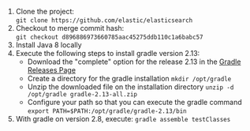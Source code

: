 1. Clone the project:  
   `git clone https://github.com/elastic/elasticsearch`
2. Checkout to merge commit hash:  
   `git checkout d896886973660785aac45275ddb110c1a6babc57`
3. Install Java 8 locally
4. Execute the following steps to install gradle version 2.13:
   * Download the "complete" option for the release 2.13 in the [Gradle Releases Page](https://gradle.org/releases/)
   * Create a directory for the gradle installation
      `mkdir /opt/gradle`
   * Unzip the downloaded file on the installation directory
      `unzip -d /opt/gradle gradle-2.13-all.zip`
   * Configure your path so that you can execute the gradle command
      `export PATH=$PATH:/opt/gradle/gradle-2.13/bin`
5. With gradle on version 2.8, execute:
   `gradle assemble testClasses`
